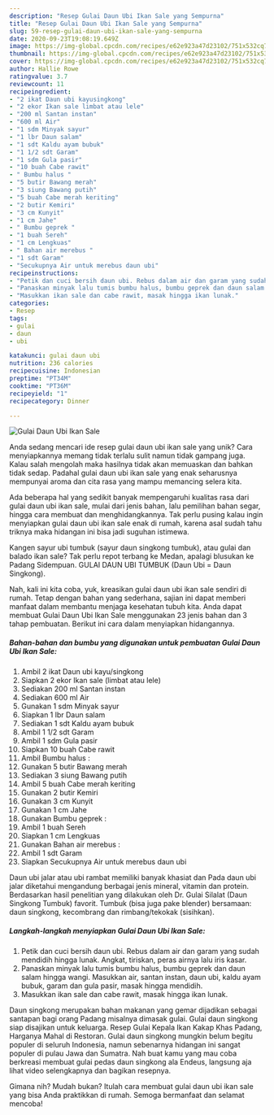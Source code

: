 ```yaml
---
description: "Resep Gulai Daun Ubi Ikan Sale yang Sempurna"
title: "Resep Gulai Daun Ubi Ikan Sale yang Sempurna"
slug: 59-resep-gulai-daun-ubi-ikan-sale-yang-sempurna
date: 2020-09-23T19:08:19.649Z
image: https://img-global.cpcdn.com/recipes/e62e923a47d23102/751x532cq70/gulai-daun-ubi-ikan-sale-foto-resep-utama.jpg
thumbnail: https://img-global.cpcdn.com/recipes/e62e923a47d23102/751x532cq70/gulai-daun-ubi-ikan-sale-foto-resep-utama.jpg
cover: https://img-global.cpcdn.com/recipes/e62e923a47d23102/751x532cq70/gulai-daun-ubi-ikan-sale-foto-resep-utama.jpg
author: Hallie Rowe
ratingvalue: 3.7
reviewcount: 11
recipeingredient:
- "2 ikat Daun ubi kayusingkong"
- "2 ekor Ikan sale limbat atau lele"
- "200 ml Santan instan"
- "600 ml Air"
- "1 sdm Minyak sayur"
- "1 lbr Daun salam"
- "1 sdt Kaldu ayam bubuk"
- "1 1/2 sdt Garam"
- "1 sdm Gula pasir"
- "10 buah Cabe rawit"
- " Bumbu halus "
- "5 butir Bawang merah"
- "3 siung Bawang putih"
- "5 buah Cabe merah keriting"
- "2 butir Kemiri"
- "3 cm Kunyit"
- "1 cm Jahe"
- " Bumbu geprek "
- "1 buah Sereh"
- "1 cm Lengkuas"
- " Bahan air merebus "
- "1 sdt Garam"
- "Secukupnya Air untuk merebus daun ubi"
recipeinstructions:
- "Petik dan cuci bersih daun ubi. Rebus dalam air dan garam yang sudah mendidih hingga lunak. Angkat, tiriskan, peras airnya lalu iris kasar."
- "Panaskan minyak lalu tumis bumbu halus, bumbu geprek dan daun salam hingga wangi. Masukkan air, santan instan, daun ubi, kaldu ayam bubuk, garam dan gula pasir, masak hingga mendidih."
- "Masukkan ikan sale dan cabe rawit, masak hingga ikan lunak."
categories:
- Resep
tags:
- gulai
- daun
- ubi

katakunci: gulai daun ubi 
nutrition: 236 calories
recipecuisine: Indonesian
preptime: "PT34M"
cooktime: "PT36M"
recipeyield: "1"
recipecategory: Dinner

---
```



![Gulai Daun Ubi Ikan Sale](https://img-global.cpcdn.com/recipes/e62e923a47d23102/751x532cq70/gulai-daun-ubi-ikan-sale-foto-resep-utama.jpg)

Anda sedang mencari ide resep gulai daun ubi ikan sale yang unik? Cara menyiapkannya memang tidak terlalu sulit namun tidak gampang juga. Kalau salah mengolah maka hasilnya tidak akan memuaskan dan bahkan tidak sedap. Padahal gulai daun ubi ikan sale yang enak seharusnya mempunyai aroma dan cita rasa yang mampu memancing selera kita.

Ada beberapa hal yang sedikit banyak mempengaruhi kualitas rasa dari gulai daun ubi ikan sale, mulai dari jenis bahan, lalu pemilihan bahan segar, hingga cara membuat dan menghidangkannya. Tak perlu pusing kalau ingin menyiapkan gulai daun ubi ikan sale enak di rumah, karena asal sudah tahu triknya maka hidangan ini bisa jadi suguhan istimewa.

Kangen sayur ubi tumbuk (sayur daun singkong tumbuk), atau gulai dan balado ikan sale? Tak perlu repot terbang ke Medan, apalagi blusukan ke Padang Sidempuan. GULAI DAUN UBI TUMBUK (Daun Ubi = Daun Singkong).


Nah, kali ini kita coba, yuk, kreasikan gulai daun ubi ikan sale sendiri di rumah. Tetap dengan bahan yang sederhana, sajian ini dapat memberi manfaat dalam membantu menjaga kesehatan tubuh kita. Anda dapat membuat Gulai Daun Ubi Ikan Sale menggunakan 23 jenis bahan dan 3 tahap pembuatan. Berikut ini cara dalam menyiapkan hidangannya.

<!--inarticleads1-->

##### Bahan-bahan dan bumbu yang digunakan untuk pembuatan Gulai Daun Ubi Ikan Sale:

1. Ambil 2 ikat Daun ubi kayu/singkong
1. Siapkan 2 ekor Ikan sale (limbat atau lele)
1. Sediakan 200 ml Santan instan
1. Sediakan 600 ml Air
1. Gunakan 1 sdm Minyak sayur
1. Siapkan 1 lbr Daun salam
1. Sediakan 1 sdt Kaldu ayam bubuk
1. Ambil 1 1/2 sdt Garam
1. Ambil 1 sdm Gula pasir
1. Siapkan 10 buah Cabe rawit
1. Ambil  Bumbu halus :
1. Gunakan 5 butir Bawang merah
1. Sediakan 3 siung Bawang putih
1. Ambil 5 buah Cabe merah keriting
1. Gunakan 2 butir Kemiri
1. Gunakan 3 cm Kunyit
1. Gunakan 1 cm Jahe
1. Gunakan  Bumbu geprek :
1. Ambil 1 buah Sereh
1. Siapkan 1 cm Lengkuas
1. Gunakan  Bahan air merebus :
1. Ambil 1 sdt Garam
1. Siapkan Secukupnya Air untuk merebus daun ubi


Daun ubi jalar atau ubi rambat memiliki banyak khasiat dan Pada daun ubi jalar diketahui mengandung berbagai jenis mineral, vitamin dan protein. Berdasarkan hasil penelitian yang dilakukan oleh Dr. Gulai Silalat (Daun Singkong Tumbuk) favorit. Tumbuk (bisa juga pake blender) bersamaan: daun singkong, kecombrang dan rimbang/tekokak (sisihkan). 

<!--inarticleads2-->

##### Langkah-langkah menyiapkan Gulai Daun Ubi Ikan Sale:

1. Petik dan cuci bersih daun ubi. Rebus dalam air dan garam yang sudah mendidih hingga lunak. Angkat, tiriskan, peras airnya lalu iris kasar.
1. Panaskan minyak lalu tumis bumbu halus, bumbu geprek dan daun salam hingga wangi. Masukkan air, santan instan, daun ubi, kaldu ayam bubuk, garam dan gula pasir, masak hingga mendidih.
1. Masukkan ikan sale dan cabe rawit, masak hingga ikan lunak.


Daun singkong merupakan bahan makanan yang gemar dijadikan sebagai santapan bagi orang Padang misalnya dimasak gulai. Gulai daun singkong siap disajikan untuk keluarga. Resep Gulai Kepala Ikan Kakap Khas Padang, Harganya Mahal di Restoran. Gulai daun singkong mungkin belum begitu populer di seluruh Indonesia, namun sebenarnya hidangan ini sangat populer di pulau Jawa dan Sumatra. Nah buat kamu yang mau coba berkreasi membuat gulai pedas daun singkong ala Endeus, langsung aja lihat video selengkapnya dan bagikan resepnya. 

Gimana nih? Mudah bukan? Itulah cara membuat gulai daun ubi ikan sale yang bisa Anda praktikkan di rumah. Semoga bermanfaat dan selamat mencoba!
